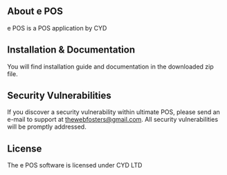 ## About e POS

e POS is a POS application by CYD

## Installation & Documentation
You will find installation guide and documentation in the downloaded zip file.


## Security Vulnerabilities

If you discover a security vulnerability within ultimate POS, please send an e-mail to support at thewebfosters@gmail.com. All security vulnerabilities will be promptly addressed.

## License

The e POS software is licensed under CYD LTD
